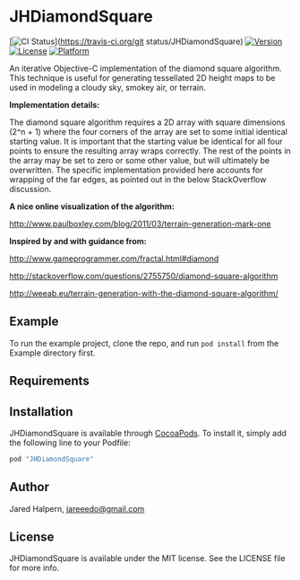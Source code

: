 # JHDiamondSquare

[![CI Status](http://img.shields.io/travis/JaredHalpern/JHDiamondSquare.svg?style=flat)](https://travis-ci.org/git status/JHDiamondSquare)
[![Version](https://img.shields.io/cocoapods/v/JHDiamondSquare.svg?style=flat)](http://cocoapods.org/pods/JHDiamondSquare)
[![License](https://img.shields.io/cocoapods/l/JHDiamondSquare.svg?style=flat)](http://cocoapods.org/pods/JHDiamondSquare)
[![Platform](https://img.shields.io/cocoapods/p/JHDiamondSquare.svg?style=flat)](http://cocoapods.org/pods/JHDiamondSquare)


An iterative Objective-C implementation of the diamond square algorithm. This technique is useful for generating tessellated 2D height maps to be used in modeling a cloudy sky, smokey air, or terrain.

__Implementation details:__

The diamond square algorithm requires a 2D array with square dimensions (2^n + 1) where the four corners of the array are set to some initial identical starting value. It is important that the starting value be identical for all four points to ensure the resulting array wraps correctly. The rest of the points in the array may be set to zero or some other value, but will ultimately be overwritten. The specific implementation provided here accounts for wrapping of the far edges, as pointed out in the below StackOverflow discussion.




__A nice online visualization of the algorithm:__

http://www.paulboxley.com/blog/2011/03/terrain-generation-mark-one


__Inspired by and with guidance from:__

http://www.gameprogrammer.com/fractal.html#diamond

http://stackoverflow.com/questions/2755750/diamond-square-algorithm

http://weeab.eu/terrain-generation-with-the-diamond-square-algorithm/



## Example

To run the example project, clone the repo, and run `pod install` from the Example directory first.

## Requirements

## Installation

JHDiamondSquare is available through [CocoaPods](http://cocoapods.org). To install
it, simply add the following line to your Podfile:

```ruby
pod "JHDiamondSquare"
```

## Author

Jared Halpern, jareeedo@gmail.com

## License

JHDiamondSquare is available under the MIT license. See the LICENSE file for more info.
